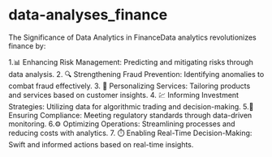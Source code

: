 # data-analyses_finance
The Significance of Data Analytics in FinanceData analytics revolutionizes finance by:

1.📊 Enhancing Risk Management: Predicting and mitigating risks through data analysis.
2. 🔍 Strengthening Fraud Prevention: Identifying anomalies to combat fraud effectively.
3. 🎯 Personalizing Services: Tailoring products and services based on customer insights.
4. 💹 Informing Investment Strategies: Utilizing data for algorithmic trading and decision-making.
5.📜 Ensuring Compliance: Meeting regulatory standards through data-driven monitoring.
6.⚙️ Optimizing Operations: Streamlining processes and reducing costs with analytics.
7. ⏱️ Enabling Real-Time Decision-Making: Swift and informed actions based on real-time insights.
